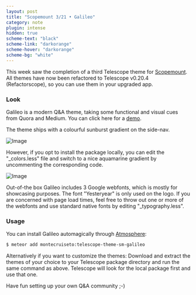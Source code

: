 ```yaml
---
layout: post
title: "Scopemount 3/21 • Galileo"
category: note
plugin: intense
hidden: true
scheme-text: "black"
scheme-link: "darkorange"
scheme-hover: "darkorange"
scheme-bg: "white"
---
```


This week saw the completion of a third Telescope theme for [Scopemount](http://scopemount.startrack.io/). All themes have now been refactored to Telescope v0.20.4 (Refactorscope), so you can use them in your upgraded app.

### Look

Galileo is a modern Q&A theme, taking some functional and visual cues from Quora and Medium. You can click here for a [demo](http://sm-galileo.meteor.com/).

The theme ships with a colourful sunburst gradient on the side-nav.

<p>
  <img src="/assets/img/Galileo0.png" class="nointense" alt="Image">
</p>

However, if you opt to install the package locally, you can edit the "_colors.less" file and switch to a nice aquamarine gradient by uncommenting the corresponding code.

<p>
  <img src="/assets/img/Galileo1.png" class="nointense" alt="Image">
</p>

Out-of-the box Galileo includes 3 Google webfonts, which is mostly for showcasing purposes. The font "Yesteryear" is only used on the logo. If you are concerned with page load times, feel free to throw out one or more of the webfonts and use standard native fonts by editing "_typography.less".

### Usage

You can install Galileo automagically through [Atmosphere](https://atmospherejs.com/montecruiseto/telescope-theme-sm-galileo):

```bash
$ meteor add montecruiseto:telescope-theme-sm-galileo
```

Alternatively if you want to customize the themes: Download and extract the themes of your choice to your Telescope package directory and run the same command as above. Telescope will look for the local package first and use that one.

Have fun setting up your own Q&A community ;-)
